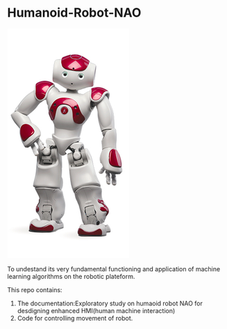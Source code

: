 # Humanoid-Robot-NAO

  ![nao](https://raw.githubusercontent.com/adisation/Humanoid-Robot-NAO/master/nao.jpg?token=AIDMSWE626UOWOGWST4XO7C5GBYD2) 

To undestand its very fundamental functioning and application of machine learning algorithms on the robotic plateform.

  This repo contains:
  1. The documentation:Exploratory study on humaoid robot NAO for desdigning enhanced HMI(human machine interaction)
  2. Code for controlling movement of robot.


